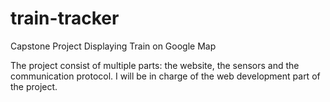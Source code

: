 # train-tracker
Capstone Project Displaying Train on Google Map

The project consist of multiple parts: the website, the sensors and the communication protocol.
I will be in charge of the web development part of the project.
